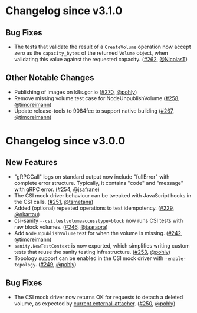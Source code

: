 # Changelog since v3.1.0

## Bug Fixes

- The tests that validate the result of a `CreateVolume` operation now accept zero as the `capacity_bytes` of the returned `Volume` object, when validating this value against the requested
  capacity. ([#262](https://github.com/kubernetes-csi/csi-test/pull/262), [@NicolasT](https://github.com/NicolasT))

## Other Notable Changes

- Publishing of images on k8s.gcr.io ([#270](https://github.com/kubernetes-csi/csi-test/pull/270), [@pohly](https://github.com/pohly))
- Remove missing volume test case for NodeUnpublishVolume ([#258](https://github.com/kubernetes-csi/csi-test/pull/258), [@timoreimann](https://github.com/timoreimann))
- Update release-tools to 9084fec to support native building ([#267](https://github.com/kubernetes-csi/csi-test/pull/267), [@timoreimann](https://github.com/timoreimann))

# Changelog since v3.0.0

## New Features

- "gRPCCall" logs on standard output now include "fullError" with complete error structure. Typically, it contains "code" and "message" with gRPC error. ([#254](https://github.com/kubernetes-csi/csi-test/pull/254), [@jsafrane](https://github.com/jsafrane))
- The CSI mock driver behaviour can be tweaked with JavaScript hooks in the CSI calls. ([#251](https://github.com/kubernetes-csi/csi-test/pull/251), [@tsmetana](https://github.com/tsmetana))
- Added (optional) repeated operations to test idempotency. ([#229](https://github.com/kubernetes-csi/csi-test/pull/229), [@okartau](https://github.com/okartau))
- csi-sanity `--csi.testvolumeaccesstype=block` now runs CSI tests with raw block volumes. ([#246](https://github.com/kubernetes-csi/csi-test/pull/246), [@taaraora](https://github.com/taaraora))
- Add `NodeUnpublishVolume` test for when the volume is missing. ([#242](https://github.com/kubernetes-csi/csi-test/pull/242), [@timoreimann](https://github.com/timoreimann))
- `sanity.NewTestContext` is now exported, which simplifies writing custom tests that reuse the sanity testing infrastructure. ([#253](https://github.com/kubernetes-csi/csi-test/pull/253), [@pohly](https://github.com/pohly))
- Topology support can be enabled in the CSI mock driver with `-enable-topology`. ([#249](https://github.com/kubernetes-csi/csi-test/pull/249), [@pohly](https://github.com/pohly))

## Bug Fixes

- The CSI mock driver now returns OK for requests to detach a deleted volume, as expected by [current external-attacher](https://github.com/kubernetes-csi/external-attacher/pull/165). ([#250](https://github.com/kubernetes-csi/csi-test/pull/250), [@pohly](https://github.com/pohly))
